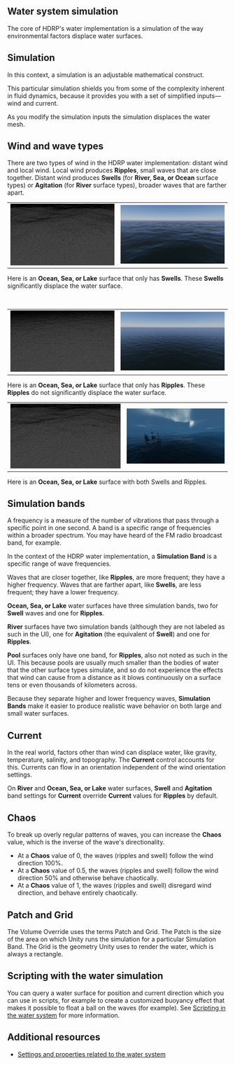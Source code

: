 ## Water system simulation
The core of HDRP's water implementation is a simulation of the way environmental factors displace water surfaces.

## Simulation
In this context, a simulation is an adjustable mathematical construct.

This particular simulation shields you from some of the complexity inherent in fluid dynamics, because it provides you with a set of simplified inputs&mdash;wind and current.

As you modify the simulation inputs the simulation displaces the water mesh.

## Wind and wave types
There are two types of wind in the HDRP water implementation: distant wind and local wind. Local wind produces **Ripples**, small waves that are close together. Distant wind produces **Swells** (for **River, Sea, or Ocean** surface types) or **Agitation** (for **River** surface types), broader waves that are farther apart.



<table>
<tr>
<td>
<img src="Images/watersystem-wireframe-swellonly.png">
</td>
<td>
<img src="Images/watersystem-OceanSwellOnly.png">
</td>
</tr>
</table>

Here is an **Ocean, Sea, or Lake** surface that only has **Swells**. These **Swells** significantly displace the water surface.

<br/>


<table>
<tr>
<td>
<img src="Images/watersystem-wireframeripplesonly.png">
</td>
<td>
<img src="Images/watersystem-OceanRipplesOnly.png">
</td>
</tr>
</table>


Here is an **Ocean, Sea, or Lake** surface that only has **Ripples**. These **Ripples** do not significantly displace the water surface.
<br/>

<table>
<tr>
<td>
<img src="Images/watersystem-wireframe-swellandripples.png">
</td>
<td>
<img src="Images/watersystem-StormySea.png">
</td>
</tr>
</table>


Here is an **Ocean, Sea, or Lake** surface with both Swells and Ripples.



## Simulation bands
A frequency is a measure of the number of vibrations that pass through a specific point in one second. A band is a specific range of frequencies within a broader spectrum. You may have heard of the FM radio broadcast band, for example.

In the context of the HDRP water implementation, a **Simulation Band** is a specific range of wave frequencies.

Waves that are closer together, like **Ripples**, are more frequent; they have a higher frequency. Waves that are farther apart, like **Swells**, are less frequent; they have a lower frequency.

**Ocean, Sea, or Lake** water surfaces have three simulation bands, two for **Swell** waves and one for **Ripples**.

**River** surfaces have two simulation bands (although they are not labeled as such in the UI), one for **Agitation** (the equivalent of **Swell**) and one for **Ripples**.

**Pool** surfaces only have one band, for **Ripples**, also not noted as such in the UI. This because pools are usually much smaller than the bodies of water that the other surface types simulate, and so do not experience the effects that wind can cause from a distance as it blows continuously on a surface tens or even thousands of kilometers across.

Because they separate higher and lower frequency waves, **Simulation Bands** make it easier to produce realistic wave behavior on both large and small water surfaces.

## Current
In the real world, factors other than wind can displace water, like gravity, temperature, salinity, and topography. The **Current** control accounts for this. Currents can flow in an orientation independent of the wind orientation settings.

On **River** and **Ocean, Sea, or Lake** water surfaces, **Swell** and **Agitation** band settings for **Current** override **Current** values for **Ripples** by default.

## Chaos
To break up overly regular patterns of waves, you can increase the **Chaos** value, which is the inverse of the wave's directionality.
* At a **Chaos** value of 0, the waves (ripples and swell) follow the wind direction 100%.
* At a **Chaos** value of 0.5, the waves (ripples and swell) follow the wind direction 50% and otherwise behave chaotically.
* At a **Chaos** value of 1, the waves (ripples and swell) disregard wind direction, and behave entirely chaotically.

<a name="patchgrid"></a>
## Patch and Grid
The Volume Override uses the terms Patch and Grid. The Patch is the size of the area on which Unity runs the simulation for a particular Simulation Band. The Grid is the geometry Unity uses to render the water, which is always a rectangle.

## Scripting with the water simulation
You can query a water surface for position and current direction which you can use in scripts, for example to create a customized buoyancy effect that makes it possible to float a ball on the waves (for example). See [Scripting in the water system](water-scripting-in-the-water-system.md) for more information.


## Additional resources
* [Settings and properties related to the water system](settings-and-properties-related-to-the-water-system.md)

